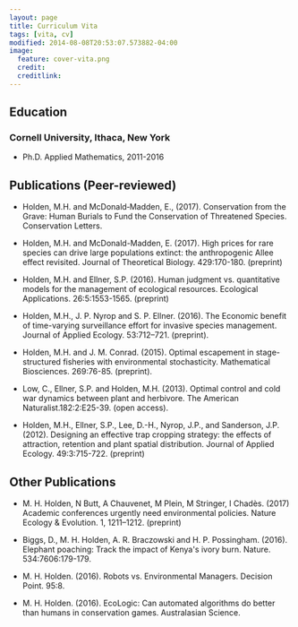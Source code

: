 ```yaml
---
layout: page
title: Curriculum Vita
tags: [vita, cv]
modified: 2014-08-08T20:53:07.573882-04:00
image:
  feature: cover-vita.png
  credit: 
  creditlink: 
---
```


## Education

### Cornell University, Ithaca, New York

* Ph.D. Applied Mathematics, 2011-2016


## Publications (Peer-reviewed)

+ Holden, M.H. and McDonald‐Madden, E., (2017). Conservation from the Grave: Human Burials to Fund the Conservation of Threatened Species. Conservation Letters.

+ Holden, M.H.  and McDonald-Madden, E. (2017). High prices for rare species can drive large populations extinct: the anthropogenic Allee effect revisited. Journal of Theoretical Biology. 429:170-180. (preprint)

+ Holden, M.H.  and Ellner, S.P. (2016). Human judgment vs. quantitative models for the management of ecological resources. Ecological Applications. 26:5:1553-1565. (preprint)

+ Holden, M.H., J. P. Nyrop and S. P. Ellner. (2016). The Economic benefit of time-varying surveillance effort for invasive species management. Journal of Applied Ecology. 53:712–721. (preprint).

+ Holden, M.H. and J. M. Conrad. (2015). Optimal escapement in stage-structured fisheries with environmental stochasticity. Mathematical Biosciences. 269:76-85. (preprint). 

+ Low, C., Ellner, S.P. and Holden, M.H. (2013). Optimal control and cold war dynamics between plant and herbivore. The American Naturalist.182:2:E25-39. (open access).

+ Holden, M.H., Ellner, S.P., Lee, D.-H., Nyrop, J.P., and Sanderson, J.P. (2012). Designing an effective trap cropping strategy: the effects of attraction, retention and plant spatial distribution. Journal of Applied Ecology. 49:3:715-722. (preprint)


## Other Publications 

+ M. H. Holden, N Butt, A Chauvenet, M Plein, M Stringer, I Chadès. (2017) Academic conferences urgently need environmental policies. Nature Ecology & Evolution. 1, 1211–1212. (preprint)

+ Biggs, D.,  M. H. Holden,  A. R. Braczowski and H. P. Possingham.  (2016). Elephant poaching: Track the impact of Kenya's ivory burn. Nature. 534:7606:179-179.

+ M. H. Holden. (2016). Robots vs. Environmental Managers.  Decision Point. 95:8.

+ M. H. Holden. (2016). EcoLogic: Can automated algorithms do better than humans in conservation games.  Australasian Science.

